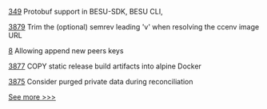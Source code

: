 
[349](https://github.com/hyperledger-labs/weaver-dlt-interoperability/pull/349) Protobuf support in BESU-SDK, BESU CLI, 

[3879](https://github.com/hyperledger/fabric/pull/3879) Trim the (optional) semrev leading 'v' when resolving the ccenv image URL

[8](https://github.com/hyperledger-labs/bdls/pull/8) Allowing append new peers keys

[3877](https://github.com/hyperledger/fabric/pull/3877) COPY static release build artifacts into alpine Docker

[3875](https://github.com/hyperledger/fabric/pull/3875) Consider purged private data during reconciliation


[See more >>>](https://start-here.hyperledger.org/pull-requests)
